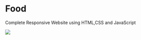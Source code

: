 # Food
Complete Responsive Website using HTML,CSS and JavaScript

![](https://github.com/MatheusMdn/Food/blob/main/Food.gif)
